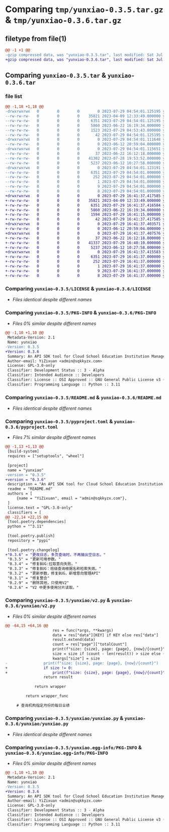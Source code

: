 # Comparing `tmp/yunxiao-0.3.5.tar.gz` & `tmp/yunxiao-0.3.6.tar.gz`

## filetype from file(1)

```diff
@@ -1 +1 @@
-gzip compressed data, was "yunxiao-0.3.5.tar", last modified: Sat Jul 29 04:54:01 2023, max compression
+gzip compressed data, was "yunxiao-0.3.6.tar", last modified: Sat Jul 29 16:41:37 2023, max compression
```

## Comparing `yunxiao-0.3.5.tar` & `yunxiao-0.3.6.tar`

### file list

```diff
@@ -1,18 +1,18 @@
-drwxrwxrwx   0        0        0        0 2023-07-29 04:54:01.125195 yunxiao-0.3.5/
--rw-rw-rw-   0        0        0    35821 2023-04-09 12:33:49.000000 yunxiao-0.3.5/LICENSE
--rw-rw-rw-   0        0        0     6351 2023-07-29 04:54:01.125195 yunxiao-0.3.5/PKG-INFO
--rw-rw-rw-   0        0        0     5860 2023-06-22 16:19:34.000000 yunxiao-0.3.5/README.md
--rw-rw-rw-   0        0        0     1523 2023-07-29 04:53:43.000000 yunxiao-0.3.5/pyproject.toml
--rw-rw-rw-   0        0        0       42 2023-07-29 04:54:01.125195 yunxiao-0.3.5/setup.cfg
-drwxrwxrwx   0        0        0        0 2023-07-29 04:54:01.111648 yunxiao-0.3.5/test/
--rw-rw-rw-   0        0        0        0 2023-06-12 20:59:04.000000 yunxiao-0.3.5/test/test.py
-drwxrwxrwx   0        0        0        0 2023-07-29 04:54:01.115651 yunxiao-0.3.5/yunxiao/
--rw-rw-rw-   0        0        0       37 2023-06-22 16:12:18.000000 yunxiao-0.3.5/yunxiao/__init__.py
--rw-rw-rw-   0        0        0    41302 2023-07-28 19:53:52.000000 yunxiao-0.3.5/yunxiao/v2.py
--rw-rw-rw-   0        0        0     5237 2023-06-12 10:27:58.000000 yunxiao-0.3.5/yunxiao/yunxiao.py
-drwxrwxrwx   0        0        0        0 2023-07-29 04:54:01.123191 yunxiao-0.3.5/yunxiao.egg-info/
--rw-rw-rw-   0        0        0     6351 2023-07-29 04:54:01.000000 yunxiao-0.3.5/yunxiao.egg-info/PKG-INFO
--rw-rw-rw-   0        0        0      252 2023-07-29 04:54:01.000000 yunxiao-0.3.5/yunxiao.egg-info/SOURCES.txt
--rw-rw-rw-   0        0        0        1 2023-07-29 04:54:01.000000 yunxiao-0.3.5/yunxiao.egg-info/dependency_links.txt
--rw-rw-rw-   0        0        0        9 2023-07-29 04:54:01.000000 yunxiao-0.3.5/yunxiao.egg-info/requires.txt
--rw-rw-rw-   0        0        0        8 2023-07-29 04:54:01.000000 yunxiao-0.3.5/yunxiao.egg-info/top_level.txt
+drwxrwxrwx   0        0        0        0 2023-07-29 16:41:37.417585 yunxiao-0.3.6/
+-rw-rw-rw-   0        0        0    35821 2023-04-09 12:33:49.000000 yunxiao-0.3.6/LICENSE
+-rw-rw-rw-   0        0        0     6351 2023-07-29 16:41:37.416584 yunxiao-0.3.6/PKG-INFO
+-rw-rw-rw-   0        0        0     5860 2023-06-22 16:19:34.000000 yunxiao-0.3.6/README.md
+-rw-rw-rw-   0        0        0     1594 2023-07-29 16:41:15.000000 yunxiao-0.3.6/pyproject.toml
+-rw-rw-rw-   0        0        0       42 2023-07-29 16:41:37.417585 yunxiao-0.3.6/setup.cfg
+drwxrwxrwx   0        0        0        0 2023-07-29 16:41:37.403571 yunxiao-0.3.6/test/
+-rw-rw-rw-   0        0        0        0 2023-06-12 20:59:04.000000 yunxiao-0.3.6/test/test.py
+drwxrwxrwx   0        0        0        0 2023-07-29 16:41:37.407576 yunxiao-0.3.6/yunxiao/
+-rw-rw-rw-   0        0        0       37 2023-06-22 16:12:18.000000 yunxiao-0.3.6/yunxiao/__init__.py
+-rw-rw-rw-   0        0        0    41337 2023-07-29 16:40:10.000000 yunxiao-0.3.6/yunxiao/v2.py
+-rw-rw-rw-   0        0        0     5237 2023-06-12 10:27:58.000000 yunxiao-0.3.6/yunxiao/yunxiao.py
+drwxrwxrwx   0        0        0        0 2023-07-29 16:41:37.415583 yunxiao-0.3.6/yunxiao.egg-info/
+-rw-rw-rw-   0        0        0     6351 2023-07-29 16:41:37.000000 yunxiao-0.3.6/yunxiao.egg-info/PKG-INFO
+-rw-rw-rw-   0        0        0      252 2023-07-29 16:41:37.000000 yunxiao-0.3.6/yunxiao.egg-info/SOURCES.txt
+-rw-rw-rw-   0        0        0        1 2023-07-29 16:41:37.000000 yunxiao-0.3.6/yunxiao.egg-info/dependency_links.txt
+-rw-rw-rw-   0        0        0        9 2023-07-29 16:41:37.000000 yunxiao-0.3.6/yunxiao.egg-info/requires.txt
+-rw-rw-rw-   0        0        0        8 2023-07-29 16:41:37.000000 yunxiao-0.3.6/yunxiao.egg-info/top_level.txt
```

### Comparing `yunxiao-0.3.5/LICENSE` & `yunxiao-0.3.6/LICENSE`

 * *Files identical despite different names*

### Comparing `yunxiao-0.3.5/PKG-INFO` & `yunxiao-0.3.6/PKG-INFO`

 * *Files 0% similar despite different names*

```diff
@@ -1,10 +1,10 @@
 Metadata-Version: 2.1
 Name: yunxiao
-Version: 0.3.5
+Version: 0.3.6
 Summary: An API SDK tool for Cloud School Education Institution Management System.
 Author-email: YiZixuan <admin@sqkkyzx.com>
 License: GPL-3.0-only
 Classifier: Development Status :: 3 - Alpha
 Classifier: Intended Audience :: Developers
 Classifier: License :: OSI Approved :: GNU General Public License v3 (GPLv3)
 Classifier: Programming Language :: Python :: 3.11
```

### Comparing `yunxiao-0.3.5/README.md` & `yunxiao-0.3.6/README.md`

 * *Files identical despite different names*

### Comparing `yunxiao-0.3.5/pyproject.toml` & `yunxiao-0.3.6/pyproject.toml`

 * *Files 7% similar despite different names*

```diff
@@ -1,13 +1,13 @@
 [build-system]
 requires = ["setuptools", "wheel"]
 
 [project]
 name = "yunxiao"
-version = "0.3.5"
+version = "0.3.6"
 description = "An API SDK tool for Cloud School Education Institution Management System."
 readme = "README.md"
 authors = [
     {name = "YiZixuan", email = "admin@sqkkyzx.com"},
 ]
 license.text = "GPL-3.0-only"
 classifiers = [
@@ -22,14 +22,15 @@
 [tool.poetry.dependencies]
 python = "^3.11"
 
 [tool.poetry.publish]
 repository = "pypi"
 
 [tool.poetry.changelog]
+"0.3.6" = "更改日志，多页查询时，不再输出空日志。"
 "0.3.5" = "更新可用参数。"
 "0.3.4" = "修复BUG:拉取意向失败。"
 "0.3.3" = "修复BUG：班级查询根据名称检索失效。"
 "0.3.2" = "更新参数，修复BUG，新增意向管理API"
 "0.3.1" = "修复整合"
 "0.2.9" = "删除其他，只使用V2"
 "0.2.6" = "V2 中更多使用分片读取。"
```

### Comparing `yunxiao-0.3.5/yunxiao/v2.py` & `yunxiao-0.3.6/yunxiao/v2.py`

 * *Files 0% similar despite different names*

```diff
@@ -64,15 +64,16 @@
                     res = func(*args, **kwargs)
                     data = res["data"][KEY] if KEY else res["data"]
                     result.extend(data)
                     count = res["page"]["totalCount"]
                     print(f"size: {size}, page: {page}, {now}/{count}")
                     size = size if (count - len(result)) > size else (count - len(result))
                     kwargs["size"] = size
-                print(f"size: {size}, page: {page}, {now}/{count}")
+                if size != 0:
+                    print(f"size: {size}, page: {page}, {now}/{count}")
                 return result
 
             return wrapper
 
         return wrapper_func
 
     # 查询机构指定月份的每日业绩
```

### Comparing `yunxiao-0.3.5/yunxiao/yunxiao.py` & `yunxiao-0.3.6/yunxiao/yunxiao.py`

 * *Files identical despite different names*

### Comparing `yunxiao-0.3.5/yunxiao.egg-info/PKG-INFO` & `yunxiao-0.3.6/yunxiao.egg-info/PKG-INFO`

 * *Files 0% similar despite different names*

```diff
@@ -1,10 +1,10 @@
 Metadata-Version: 2.1
 Name: yunxiao
-Version: 0.3.5
+Version: 0.3.6
 Summary: An API SDK tool for Cloud School Education Institution Management System.
 Author-email: YiZixuan <admin@sqkkyzx.com>
 License: GPL-3.0-only
 Classifier: Development Status :: 3 - Alpha
 Classifier: Intended Audience :: Developers
 Classifier: License :: OSI Approved :: GNU General Public License v3 (GPLv3)
 Classifier: Programming Language :: Python :: 3.11
```

